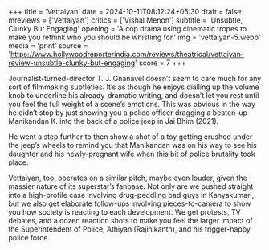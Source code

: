 +++
title = 'Vettaiyan'
date = 2024-10-11T08:12:24+05:30
draft = false
mreviews = ['Vettaiyan']
critics = ['Vishal Menon']
subtitle = 'Unsubtle, Clunky But Engaging'
opening = 'A cop drama using cinematic tropes to make you rethink who you should be whistling for.'
img = 'vettaiyan-5.webp'
media = 'print'
source = 'https://www.hollywoodreporterindia.com/reviews/theatrical/vettaiyan-review-unsubtle-clunky-but-engaging'
score = 7
+++

Journalist-turned-director T. J. Gnanavel doesn’t seem to care much for any sort of filmmaking subtleties. It’s as though he enjoys dialling up the volume knob to underline his already-dramatic writing, and doesn’t let you rest until you feel the full weight of a scene’s emotions. This was obvious in the way he didn’t stop by just showing you a police officer dragging a beaten-up Manikandan K. into the back of a police jeep in Jai Bhim (2021).

He went a step further to then show a shot of a toy getting crushed under the jeep’s wheels to remind you that Manikandan was on his way to see his daughter and his newly-pregnant wife when this bit of police brutality took place.

Vettaiyan, too, operates on a similar pitch, maybe even louder, given the massier nature of its superstar’s fanbase. Not only are we pushed straight into a high-profile case involving drug-peddling bad guys in Kanyakumari, but we also get elaborate follow-ups involving pieces-to-camera to show you how society is reacting to each development. We get protests, TV debates, and a dozen reaction shots to make you feel the larger impact of the Superintendent of Police, Athiyan (Rajinikanth), and his trigger-happy police force.
